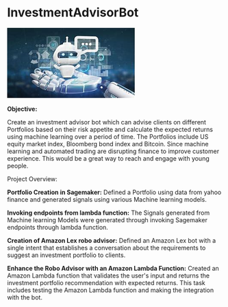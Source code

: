 # InvestmentAdvisorBot

![Chatbot](Images/Chatbot.jfif)


**Objective:**

Create an investment advisor bot which can advise clients on different Portfolios based on their risk appetite and calculate the expected returns using machine learning over a period of time. The Portfolios include US equity market index, Bloomberg bond index and Bitcoin. Since machine learning and automated trading are disrupting finance to improve customer experience. This would be a great way to reach and engage with young people.

Project Overview:

**Portfolio Creation in Sagemaker:** Defined a Portfolio using data from yahoo finance and generated signals using various Machine learning models.

**Invoking endpoints from lambda function:** The Signals generated from Machine learning Models were generated through invoking Sagemaker endpoints through lambda function.

**Creation of Amazon Lex robo advisor:** Defined an Amazon Lex bot with a single intent that establishes a conversation about the requirements to suggest an investment portfolio to clients.

**Enhance the Robo Advisor with an Amazon Lambda Function:** Created an Amazon Lambda function that validates the user's input and returns the investment portfolio recommendation with expected returns. This task includes testing the Amazon Lambda function and making the integration with the bot.







